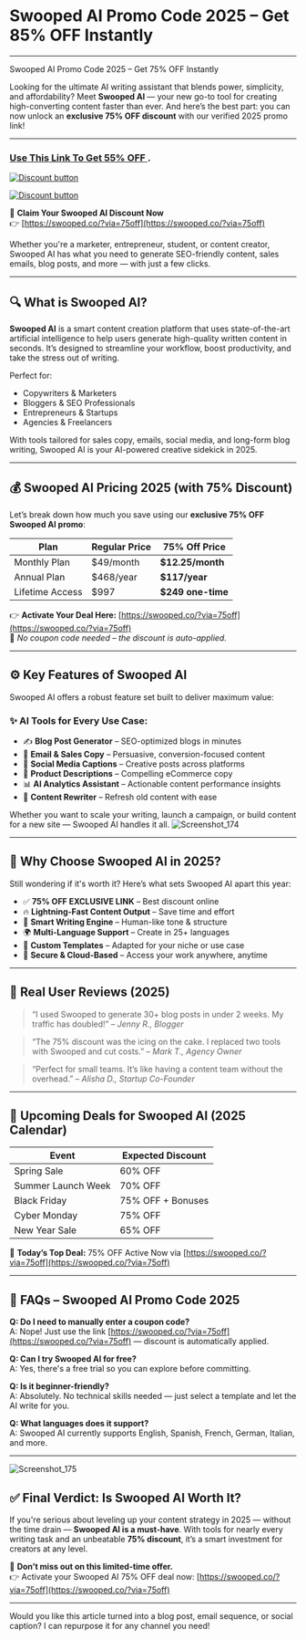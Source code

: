 # Swooped AI Promo Code 2025 – Get 85% OFF Instantly
---

Swooped AI Promo Code 2025 – Get 75% OFF Instantly

Looking for the ultimate AI writing assistant that blends power, simplicity, and affordability? Meet **Swooped AI** — your new go-to tool for creating high-converting content faster than ever. And here’s the best part: you can now unlock an **exclusive 75% OFF discount** with our verified 2025 promo link!

---
### [Use This Link To Get 55% OFF ](https://swooped.co/?via=75off).


[![Discount button](https://github.com/user-attachments/assets/e5cb2122-5258-4331-bbff-048ba1ae5555)](https://swooped.co/?via=75off)

[![Discount button](https://github.com/user-attachments/assets/732a9a39-b23a-49d0-adab-ea0b872e30f3)](https://swooped.co/?via=75off)

🎁 **Claim Your Swooped AI Discount Now**  
👉 [https://swooped.co/?via=75off](https://swooped.co/?via=75off)

Whether you're a marketer, entrepreneur, student, or content creator, Swooped AI has what you need to generate SEO-friendly content, sales emails, blog posts, and more — with just a few clicks.

---

## 🔍 What is Swooped AI?

**Swooped AI** is a smart content creation platform that uses state-of-the-art artificial intelligence to help users generate high-quality written content in seconds. It’s designed to streamline your workflow, boost productivity, and take the stress out of writing.

Perfect for:
- Copywriters & Marketers  
- Bloggers & SEO Professionals  
- Entrepreneurs & Startups  
- Agencies & Freelancers

With tools tailored for sales copy, emails, social media, and long-form blog writing, Swooped AI is your AI-powered creative sidekick in 2025.

---

## 💰 Swooped AI Pricing 2025 (with 75% Discount)

Let’s break down how much you save using our **exclusive 75% OFF Swooped AI promo**:

| Plan | Regular Price | 75% Off Price |
|------|----------------|----------------|
| Monthly Plan | $49/month | **$12.25/month** |
| Annual Plan | $468/year | **$117/year** |
| Lifetime Access | $997 | **$249 one-time** |

👉 **Activate Your Deal Here:** [https://swooped.co/?via=75off](https://swooped.co/?via=75off)  
🚫 *No coupon code needed – the discount is auto-applied.*

---

## ⚙️ Key Features of Swooped AI

Swooped AI offers a robust feature set built to deliver maximum value:

### ✨ AI Tools for Every Use Case:
- ✍️ **Blog Post Generator** – SEO-optimized blogs in minutes  
- 📧 **Email & Sales Copy** – Persuasive, conversion-focused content  
- 📱 **Social Media Captions** – Creative posts across platforms  
- 🛒 **Product Descriptions** – Compelling eCommerce copy  
- 📊 **AI Analytics Assistant** – Actionable content performance insights  
- 🔁 **Content Rewriter** – Refresh old content with ease

Whether you want to scale your writing, launch a campaign, or build content for a new site — Swooped AI handles it all.
![Screenshot_174](https://github.com/user-attachments/assets/43d13c0a-a43a-48fa-bd40-df112ffe66e3)

---

## 🚀 Why Choose Swooped AI in 2025?

Still wondering if it's worth it? Here’s what sets Swooped AI apart this year:

- ✅ **75% OFF EXCLUSIVE LINK** – Best discount online
- 🔥 **Lightning-Fast Content Output** – Save time and effort
- 🧠 **Smart Writing Engine** – Human-like tone & structure
- 🌍 **Multi-Language Support** – Create in 25+ languages
- 🧩 **Custom Templates** – Adapted for your niche or use case
- 🔐 **Secure & Cloud-Based** – Access your work anywhere, anytime

---

## 💬 Real User Reviews (2025)

> “I used Swooped to generate 30+ blog posts in under 2 weeks. My traffic has doubled!” – *Jenny R., Blogger*

> “The 75% discount was the icing on the cake. I replaced two tools with Swooped and cut costs.” – *Mark T., Agency Owner*

> “Perfect for small teams. It’s like having a content team without the overhead.” – *Alisha D., Startup Co-Founder*

---

## 🛒 Upcoming Deals for Swooped AI (2025 Calendar)

| Event | Expected Discount |
|-------|-------------------|
| Spring Sale | 60% OFF |
| Summer Launch Week | 70% OFF |
| Black Friday | 75% OFF + Bonuses |
| Cyber Monday | 75% OFF |
| New Year Sale | 65% OFF |

🎯 **Today’s Top Deal:** 75% OFF Active Now via [https://swooped.co/?via=75off](https://swooped.co/?via=75off)

---

## 🧠 FAQs – Swooped AI Promo Code 2025

**Q: Do I need to manually enter a coupon code?**  
A: Nope! Just use the link [https://swooped.co/?via=75off](https://swooped.co/?via=75off) — discount is automatically applied.

**Q: Can I try Swooped AI for free?**  
A: Yes, there's a free trial so you can explore before committing.

**Q: Is it beginner-friendly?**  
A: Absolutely. No technical skills needed — just select a template and let the AI write for you.

**Q: What languages does it support?**  
A: Swooped AI currently supports English, Spanish, French, German, Italian, and more.

---
![Screenshot_175](https://github.com/user-attachments/assets/d2b7b0c5-7988-4439-a4e2-49b5f21960ed)


## ✅ Final Verdict: Is Swooped AI Worth It?

If you're serious about leveling up your content strategy in 2025 — without the time drain — **Swooped AI is a must-have**. With tools for nearly every writing task and an unbeatable **75% discount**, it’s a smart investment for creators at any level.

🚀 **Don’t miss out on this limited-time offer.**  
👉 Activate your Swooped AI 75% OFF deal now: [https://swooped.co/?via=75off](https://swooped.co/?via=75off)

---

Would you like this article turned into a blog post, email sequence, or social caption? I can repurpose it for any channel you need!
